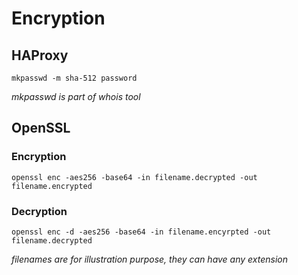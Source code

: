 # Encryption

## HAProxy
```
mkpasswd -m sha-512 password
```
_mkpasswd is part of whois tool_

## OpenSSL
### Encryption
```
openssl enc -aes256 -base64 -in filename.decrypted -out filename.encrypted
```
### Decryption
```
openssl enc -d -aes256 -base64 -in filename.encyrpted -out filename.decrypted
```
_filenames are for illustration purpose, they can have any extension_


